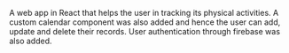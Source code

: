 A web app in React that helps the user in tracking its physical activities. A custom calendar component was also added and hence the user can add, update and delete their records. User authentication through firebase was also added.
